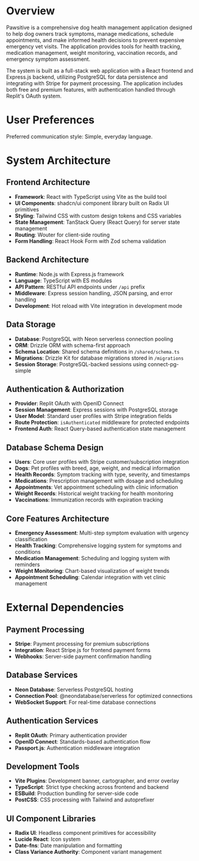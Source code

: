 # Overview

Pawsitive is a comprehensive dog health management application designed to help dog owners track symptoms, manage medications, schedule appointments, and make informed health decisions to prevent expensive emergency vet visits. The application provides tools for health tracking, medication management, weight monitoring, vaccination records, and emergency symptom assessment.

The system is built as a full-stack web application with a React frontend and Express.js backend, utilizing PostgreSQL for data persistence and integrating with Stripe for payment processing. The application includes both free and premium features, with authentication handled through Replit's OAuth system.

# User Preferences

Preferred communication style: Simple, everyday language.

# System Architecture

## Frontend Architecture
- **Framework**: React with TypeScript using Vite as the build tool
- **UI Components**: shadcn/ui component library built on Radix UI primitives
- **Styling**: Tailwind CSS with custom design tokens and CSS variables
- **State Management**: TanStack Query (React Query) for server state management
- **Routing**: Wouter for client-side routing
- **Form Handling**: React Hook Form with Zod schema validation

## Backend Architecture  
- **Runtime**: Node.js with Express.js framework
- **Language**: TypeScript with ES modules
- **API Pattern**: RESTful API endpoints under `/api` prefix
- **Middleware**: Express session handling, JSON parsing, and error handling
- **Development**: Hot reload with Vite integration in development mode

## Data Storage
- **Database**: PostgreSQL with Neon serverless connection pooling
- **ORM**: Drizzle ORM with schema-first approach
- **Schema Location**: Shared schema definitions in `/shared/schema.ts`
- **Migrations**: Drizzle Kit for database migrations stored in `/migrations`
- **Session Storage**: PostgreSQL-backed sessions using connect-pg-simple

## Authentication & Authorization
- **Provider**: Replit OAuth with OpenID Connect
- **Session Management**: Express sessions with PostgreSQL storage
- **User Model**: Standard user profiles with Stripe integration fields
- **Route Protection**: `isAuthenticated` middleware for protected endpoints
- **Frontend Auth**: React Query-based authentication state management

## Database Schema Design
- **Users**: Core user profiles with Stripe customer/subscription integration
- **Dogs**: Pet profiles with breed, age, weight, and medical information
- **Health Records**: Symptom tracking with type, severity, and timestamps
- **Medications**: Prescription management with dosage and scheduling
- **Appointments**: Vet appointment scheduling with clinic information
- **Weight Records**: Historical weight tracking for health monitoring
- **Vaccinations**: Immunization records with expiration tracking

## Core Features Architecture
- **Emergency Assessment**: Multi-step symptom evaluation with urgency classification
- **Health Tracking**: Comprehensive logging system for symptoms and conditions  
- **Medication Management**: Scheduling and logging system with reminders
- **Weight Monitoring**: Chart-based visualization of weight trends
- **Appointment Scheduling**: Calendar integration with vet clinic management

# External Dependencies

## Payment Processing
- **Stripe**: Payment processing for premium subscriptions
- **Integration**: React Stripe.js for frontend payment forms
- **Webhooks**: Server-side payment confirmation handling

## Database Services
- **Neon Database**: Serverless PostgreSQL hosting
- **Connection Pool**: @neondatabase/serverless for optimized connections
- **WebSocket Support**: For real-time database connections

## Authentication Services  
- **Replit OAuth**: Primary authentication provider
- **OpenID Connect**: Standards-based authentication flow
- **Passport.js**: Authentication middleware integration

## Development Tools
- **Vite Plugins**: Development banner, cartographer, and error overlay
- **TypeScript**: Strict type checking across frontend and backend
- **ESBuild**: Production bundling for server-side code
- **PostCSS**: CSS processing with Tailwind and autoprefixer

## UI Component Libraries
- **Radix UI**: Headless component primitives for accessibility
- **Lucide React**: Icon system
- **Date-fns**: Date manipulation and formatting
- **Class Variance Authority**: Component variant management